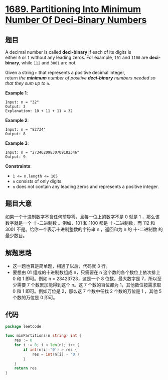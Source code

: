 # [1689. Partitioning Into Minimum Number Of Deci-Binary Numbers](https://leetcode.com/problems/partitioning-into-minimum-number-of-deci-binary-numbers/)

## 题目

A decimal number is called **deci-binary** if each of its digits is either `0` or `1` without any leading zeros. For example, `101` and `1100` are **deci-binary**, while `112` and `3001` are not.

Given a string `n` that represents a positive decimal integer, return *the **minimum** number of positive **deci-binary** numbers needed so that they sum up to* `n`*.*

**Example 1**:

```
Input: n = "32"
Output: 3
Explanation: 10 + 11 + 11 = 32
```

**Example 2**:

```
Input: n = "82734"
Output: 8
```

**Example 3**:

```
Input: n = "27346209830709182346"
Output: 9
```

**Constraints**:

- `1 <= n.length <= 105`
- `n` consists of only digits.
- `n` does not contain any leading zeros and represents a positive integer.

## 题目大意

如果一个十进制数字不含任何前导零，且每一位上的数字不是 0 就是 1 ，那么该数字就是一个 十-二进制数 。例如，101 和 1100 都是 十-二进制数，而 112 和 3001 不是。给你一个表示十进制整数的字符串 n ，返回和为 n 的 十-二进制数 的最少数目。

## 解题思路

- 这一题也算是简单题，相通了以后，代码就 3 行。
- 要想由 01 组成的十进制数组成 n，只需要在 n 这个数的各个数位上依次排上 0 和 1 即可。例如 n = 23423723，这是一个 8 位数。最大数字是 7，所以至少需要 7 个数累加能得到这个 n。这 7 个数的百位都为 1，其他数位按需求取 0 和 1 即可。例如万位是 2，那么这 7 个数中任找 2 个数的万位是 1 ，其他 5 个数的万位是 0 即可。

## 代码

```go
package leetcode

func minPartitions(n string) int {
	res := 0
	for i := 0; i < len(n); i++ {
		if int(n[i]-'0') > res {
			res = int(n[i] - '0')
		}
	}
	return res
}
```